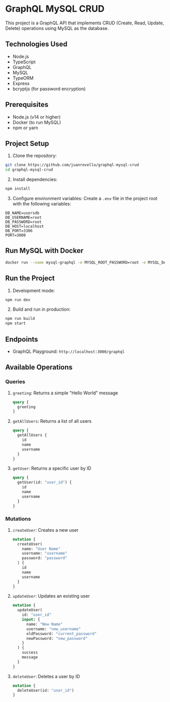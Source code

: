 # GraphQL MySQL CRUD

This project is a GraphQL API that implements CRUD (Create, Read, Update, Delete) operations using MySQL as the database.

## Technologies Used

- Node.js
- TypeScript
- GraphQL
- MySQL
- TypeORM
- Express
- bcryptjs (for password encryption)

## Prerequisites

- Node.js (v14 or higher)
- Docker (to run MySQL)
- npm or yarn

## Project Setup

1. Clone the repository:
```bash
git clone https://github.com/juanrevello/graphql-mysql-crud
cd graphql-mysql-crud
```

2. Install dependencies:
```bash
npm install
```

3. Configure environment variables:
Create a `.env` file in the project root with the following variables:
```
DB_NAME=usersdb
DB_USERNAME=root
DB_PASSWORD=root
DB_HOST=localhost
DB_PORT=3306
PORT=3000
```

## Run MySQL with Docker

```bash
docker run --name mysql-graphql -e MYSQL_ROOT_PASSWORD=root -e MYSQL_DATABASE=usersdb -p 3306:3306 -d mysql:latest
```

## Run the Project

1. Development mode:
```bash
npm run dev
```

2. Build and run in production:
```bash
npm run build
npm start
```

## Endpoints

- GraphQL Playground: `http://localhost:3000/graphql`

## Available Operations

### Queries

1. `greeting`: Returns a simple "Hello World" message
   ```graphql
   query {
     greeting
   }
   ```

2. `getAllUsers`: Returns a list of all users
   ```graphql
   query {
     getAllUsers {
       id
       name
       username
     }
   }
   ```

3. `getUser`: Returns a specific user by ID
   ```graphql
   query {
     getUser(id: "user_id") {
       id
       name
       username
     }
   }
   ```

### Mutations

1. `createUser`: Creates a new user
   ```graphql
   mutation {
     createUser(
       name: "User Name"
       username: "username"
       password: "password"
     ) {
       id
       name
       username
     }
   }
   ```

2. `updateUser`: Updates an existing user
   ```graphql
   mutation {
     updateUser(
       id: "user_id"
       input: {
         name: "New Name"
         username: "new_username"
         oldPassword: "current_password"
         newPassword: "new_password"
       }
     ) {
       success
       message
     }
   }
   ```

3. `deleteUser`: Deletes a user by ID
   ```graphql
   mutation {
     deleteUser(id: "user_id")
   }
   ``` 